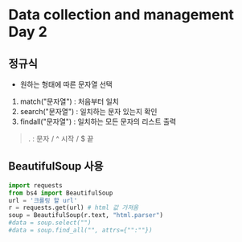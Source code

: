 # Data collection and management Day 2

## 정규식
- 원하는 형태에 따른 문자열 선택
1. match("문자열") : 처음부터 일치
2. search("문자열") : 일치하는 문자 있는지 확인
3. findall("문자열") : 일치하는 모든 문자의 리스트 출력
> . : 문자 / ^ 시작 / $ 끝

## BeautifulSoup 사용
```python
import requests
from bs4 import BeautifulSoup
url = '크롤링 할 url'
r = requests.get(url) # html 값 가져옴
soup = BeautifulSoup(r.text, "html.parser")
#data = soup.select("") 
#data = soup.find_all("", attrs={"":""})
```